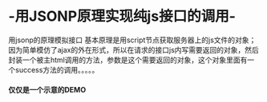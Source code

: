 # -用JSONP原理实现纯js接口的调用-
用jsonp的原理模拟接口
基本原理是用script节点获取服务器上的js文件的对象；
因为简单模仿了ajax的外在形式，所以在请求的接口js内写需要返回的对象，然后封装一个被主html调用的方法，参数是这个需要返回的对象，这个对象里面有一个success方法的调用。。。。。

#### 仅仅是一个示意的DEMO
